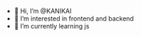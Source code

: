 - 👋 Hi, I’m @KANIKAI
- 👀 I’m interested in frontend and backend
- 🌱 I’m currently learning js

<!---
KANIKAI/KANIKAI is a ✨ special ✨ repository because its `README.md` (this file) appears on your GitHub profile.
You can click the Preview link to take a look at your changes.
--->
